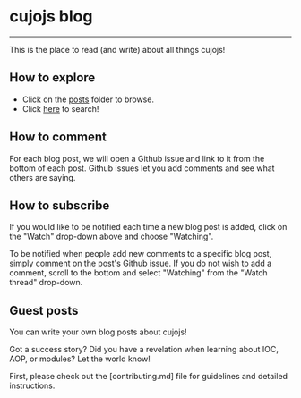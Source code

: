 # cujojs blog

---

This is the place to read (and write) about all things cujojs!

## How to explore

* Click on the [posts](posts) folder to browse.
* Click [here](https://github.com/search?q=repo%3Aunscriptable%2Fblog+posts/&ref=searchresults) to search!

## How to comment

For each blog post, we will open a Github issue and link to it from the bottom of each post.  Github issues let you add comments and see what others are saying.

## How to subscribe

If you would like to be notified each time a new blog post is added, click on the "Watch" drop-down above and choose "Watching".  

To be notified when people add new comments to a specific blog post, simply comment on the post's Github issue.  If you do not wish to add a comment, scroll to the bottom and select "Watching" from the "Watch thread" drop-down.

## Guest posts

You can write your own blog posts about cujojs!

Got a success story?  Did you have a revelation when learning about IOC, AOP, or modules?  Let the world know!

First, please check out the [contributing.md] file for guidelines and detailed instructions.
